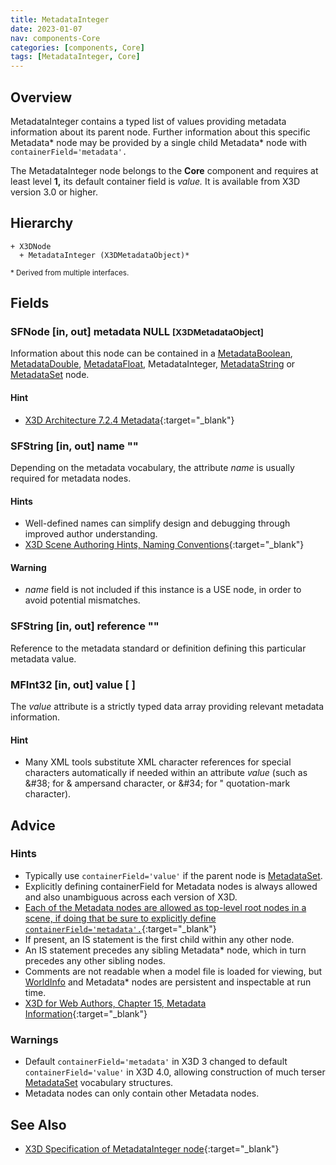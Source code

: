 ```yaml
---
title: MetadataInteger
date: 2023-01-07
nav: components-Core
categories: [components, Core]
tags: [MetadataInteger, Core]
---
```

<style>
.post h3 {
  word-spacing: 0.2em;
}
</style>

## Overview

MetadataInteger contains a typed list of values providing metadata information about its parent node. Further information about this specific Metadata* node may be provided by a single child Metadata* node with `containerField='metadata'.`

The MetadataInteger node belongs to the **Core** component and requires at least level **1,** its default container field is *value.* It is available from X3D version 3.0 or higher.

## Hierarchy

```
+ X3DNode
  + MetadataInteger (X3DMetadataObject)*
```

<small>\* Derived from multiple interfaces.</small>

## Fields

### SFNode [in, out] **metadata** NULL <small>[X3DMetadataObject]</small>

Information about this node can be contained in a [MetadataBoolean](../core/metadataboolean/), [MetadataDouble](../core/metadatadouble/), [MetadataFloat](../core/metadatafloat/), MetadataInteger, [MetadataString](../core/metadatastring/) or [MetadataSet](../core/metadataset/) node.

#### Hint

- [X3D Architecture 7.2.4 Metadata](https://www.web3d.org/specifications/X3Dv4Draft/ISO-IEC19775-1v4-IS.proof//Part01/components/core.html#Metadata){:target="_blank"}

### SFString [in, out] **name** ""

Depending on the metadata vocabulary, the attribute *name* is usually required for metadata nodes.

#### Hints

- Well-defined names can simplify design and debugging through improved author understanding.
- [X3D Scene Authoring Hints, Naming Conventions](https://www.web3d.org/x3d/content/examples/X3dSceneAuthoringHints.html#NamingConventions){:target="_blank"}

#### Warning

- *name* field is not included if this instance is a USE node, in order to avoid potential mismatches.

### SFString [in, out] **reference** ""

Reference to the metadata standard or definition defining this particular metadata value.

### MFInt32 [in, out] **value** [ ]

The *value* attribute is a strictly typed data array providing relevant metadata information.

#### Hint

- Many XML tools substitute XML character references for special characters automatically if needed within an attribute *value* (such as &amp;#38; for &amp; ampersand character, or &amp;#34; for " quotation-mark character).

## Advice

### Hints

- Typically use `containerField='value'` if the parent node is [MetadataSet](../core/metadataset/).
- Explicitly defining containerField for Metadata nodes is always allowed and also unambiguous across each version of X3D.
- [Each of the Metadata nodes are allowed as top-level root nodes in a scene, if doing that be sure to explicitly define `containerField='metadata'.`](https://www.web3d.org/specifications/X3Dv4Draft/ISO-IEC19775-1v4-DIS/Part01/concepts.html#Rootnodes){:target="_blank"}
- If present, an IS statement is the first child within any other node.
- An IS statement precedes any sibling Metadata* node, which in turn precedes any other sibling nodes.
- Comments are not readable when a model file is loaded for viewing, but [WorldInfo](../core/worldinfo/) and Metadata* nodes are persistent and inspectable at run time.
- [X3D for Web Authors, Chapter 15, Metadata Information](https://www.web3d.org/x3d/content/examples/X3dForWebAuthors/Chapter15-Metadata/Chapter15-MetadataInformation.html){:target="_blank"}

### Warnings

- Default `containerField='metadata'` in X3D 3 changed to default `containerField='value'` in X3D 4.0, allowing construction of much terser [MetadataSet](../core/metadataset/) vocabulary structures.
- Metadata nodes can only contain other Metadata nodes.

## See Also

- [X3D Specification of MetadataInteger node](https://www.web3d.org/documents/specifications/19775-1/V4.0/Part01/components/core.html#MetadataInteger){:target="_blank"}
